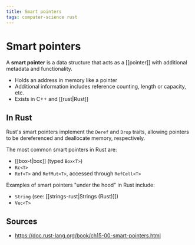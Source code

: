 ```yaml
---
title: Smart pointers
tags: computer-science rust
---
```


# Smart pointers

A **smart pointer** is a data structure that acts as a [[pointer]] with additional metadata and functionality.

- Holds an address in memory like a pointer
- Additional information includes reference counting, length or capacity, etc.
- Exists in C++ and [[rust|Rust]]

## In Rust

Rust's smart pointers implement the `Deref` and `Drop` traits, allowing pointers to be dereferenced and deallocate memory, respectively.

The most common smart pointers in Rust are:

- [[box-t|box]] (typed `Box<T>`)
- `Rc<T>`
- `Ref<T>` and `RefMut<T>`, accessed through `RefCell<T>`

Examples of smart pointers "under the hood" in Rust include:

- `String` (see: [[strings-rust|Strings (Rust)]])
- `Vec<T>`

## Sources

- <https://doc.rust-lang.org/book/ch15-00-smart-pointers.html>
